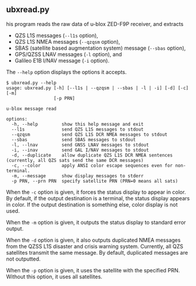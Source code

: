 ## ubxread.py

his program reads the raw data of u-blox ZED-F9P receiver, and extracts

- QZS L1S messages (``--l1s`` option),
- QZS L1S NMEA messages (``--qzqsm`` option),
- SBAS (satellite based augmentation system) message (``--sbas`` option),
- GPS/QZSS LNAV messages (``-l`` option), and
- Galileo E1B I/NAV message (``-i`` option).

The ``--help`` option displays the options it accepts.

```
$ ubxread.py --help
usage: ubxread.py [-h] [--l1s | --qzqsm | --sbas | -l | -i] [-d] [-c] [-m]
                  [-p PRN]

u-blox message read

options:
  -h, --help         show this help message and exit
  --l1s              send QZS L1S messages to stdout
  --qzqsm            send QZS L1S DCR NMEA messages to stdout
  --sbas             send SBAS messages to stdout
  -l, --lnav         send GNSS LNAV messages to stdout
  -i, --inav         send GAL I/NAV messages to stdout
  -d, --duplicate    allow duplicate QZS L1S DCR NMEA sentences (currently, all QZS sats send the same DCR messages)
  -c, --color        apply ANSI color escape sequences even for non-terminal.
  -m, --message      show display messages to stderr
  -p PRN, --prn PRN  specify satellite PRN (PRN=0 means all sats)
```

When the ``-c`` option is given, it forces the status display to appear in color. By default, if the output destination is a terminal, the status display appears in color. If the output destination is something else, color display is not used.

When the ``-m`` option is given, it outputs the status display to standard error output.

When the `-d` option is given, it also outputs duplicated NMEA messages from the QZSS L1S disaster and crisis warning system. Currently, all QZS satellites transmit the same message. By default, duplicated messages are not outputted.

When the `-p` option is given, it uses the satellite with the specified PRN. Without this option, it uses all satellites.

